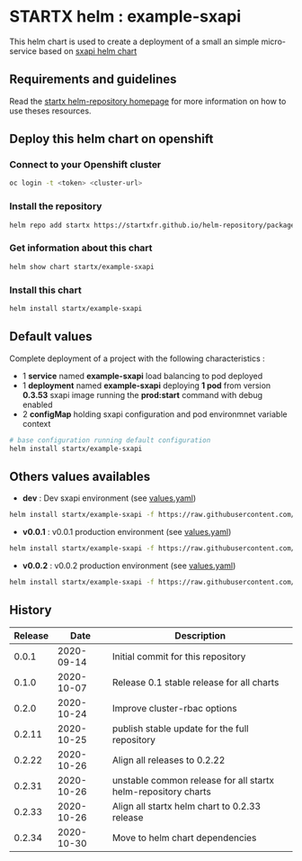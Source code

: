 # STARTX helm : example-sxapi

This helm chart is used to create a deployment of a small an simple micro-service based on [sxapi helm chart](https://startxfr.github.io/helm-repository/charts/sxapi)

## Requirements and guidelines

Read the [startx helm-repository homepage](https://startxfr.github.io/helm-repository) for
more information on how to use theses resources.

## Deploy this helm chart on openshift

### Connect to your Openshift cluster

```bash
oc login -t <token> <cluster-url>
```

### Install the repository

```bash
helm repo add startx https://startxfr.github.io/helm-repository/packages/
```

### Get information about this chart

```bash
helm show chart startx/example-sxapi
```

### Install this chart

```bash
helm install startx/example-sxapi
```

## Default values

Complete deployment of a project with the following characteristics :

- 1 **service** named **example-sxapi** load balancing to pod deployed
- 1 **deployment** named **example-sxapi** deploying **1 pod** from version **0.3.53** sxapi image running the **prod:start** command with debug enabled
- 2 **configMap** holding sxapi configuration and pod environmnet variable context

```bash
# base configuration running default configuration
helm install startx/example-sxapi
```

## Others values availables

- **dev** : Dev sxapi environment (see [values.yaml](https://raw.githubusercontent.com/startxfr/helm-repository/master/charts/example-sxapi/values-dev.yaml))

```bash
helm install startx/example-sxapi -f https://raw.githubusercontent.com/startxfr/helm-repository/master/charts/example-sxapi/values-dev.yaml
```

- **v0.0.1** : v0.0.1 production environment (see [values.yaml](https://raw.githubusercontent.com/startxfr/helm-repository/master/charts/example-sxapi/values-v0.0.1.yaml))

```bash
helm install startx/example-sxapi -f https://raw.githubusercontent.com/startxfr/helm-repository/master/charts/example-sxapi/values-v0.0.1.yaml
```

- **v0.0.2** : v0.0.2 production environment (see [values.yaml](https://raw.githubusercontent.com/startxfr/helm-repository/master/charts/example-sxapi/values-v0.0.2.yaml))

```bash
helm install startx/example-sxapi -f https://raw.githubusercontent.com/startxfr/helm-repository/master/charts/example-sxapi/values-v0.0.2.yaml
```

## History

| Release | Date       | Description
| ------- | ---------- | -----------------------------------------------------
| 0.0.1   | 2020-09-14 | Initial commit for this repository
| 0.1.0   | 2020-10-07 | Release 0.1 stable release for all charts
| 0.2.0   | 2020-10-24 | Improve cluster-rbac options
| 0.2.11  | 2020-10-25 | publish stable update for the full repository
| 0.2.22  | 2020-10-26 | Align all releases to 0.2.22
| 0.2.31  | 2020-10-26 | unstable common release for all startx helm-repository charts
| 0.2.33  | 2020-10-26 | Align all startx helm chart to 0.2.33 release
| 0.2.34  | 2020-10-30 | Move to helm chart dependencies
